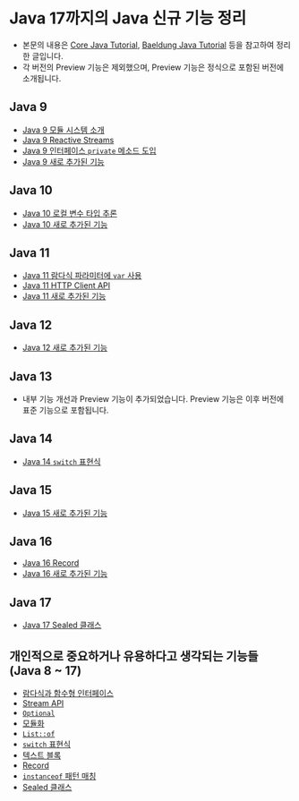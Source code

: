 # Java 17까지의 Java 신규 기능 정리
- 본문의 내용은 [Core Java Tutorial](https://www.logicbig.com/tutorials/core-java-tutorial), [Baeldung Java Tutorial](https://www.baeldung.com/java-tutorial) 등을 참고하여 정리한 글입니다.
- 각 버전의 Preview 기능은 제외했으며, Preview 기능은 정식으로 포함된 버전에 소개됩니다.
## Java 9
- [Java 9 모듈 시스템 소개](https://github.com/libedi/new-features-up-to-java17/blob/main/java9/java9ModuleSystem.md)
- [Java 9 Reactive Streams](https://github.com/libedi/new-features-up-to-java17/blob/main/java9/java9ReactiveStreams.md)
- [Java 9 인터페이스 `private` 메소드 도입](https://github.com/libedi/new-features-up-to-java17/blob/main/java9/java9PrivateMethodInInterface.md)
- [Java 9 새로 추가된 기능](https://github.com/libedi/new-features-up-to-java17/blob/main/java9/java9NewFeatures.md)
## Java 10
- [Java 10 로컬 변수 타입 추론](https://github.com/libedi/new-features-up-to-java17/blob/main/java10/java10LocalVariableTypeInference.md)
- [Java 10 새로 추가된 기능](https://github.com/libedi/new-features-up-to-java17/blob/main/java10/java10NewFeatures.md)
## Java 11
- [Java 11 람다식 파라미터에 `var` 사용](https://github.com/libedi/new-features-up-to-java17/blob/main/java11/java11UsingVarInLambda.md)
- [Java 11 HTTP Client API](https://github.com/libedi/new-features-up-to-java17/blob/main/java11/java11HttpClientApi.md)
- [Java 11 새로 추가된 기능](https://github.com/libedi/new-features-up-to-java17/blob/main/java11/java11NewFeatures.md)
## Java 12
- [Java 12 새로 추가된 기능](https://github.com/libedi/new-features-up-to-java17/blob/main/java12/java12NewFeatures.md)
## Java 13
-  내부 기능 개선과 Preview 기능이 추가되었습니다. Preview 기능은 이후 버전에 표준 기능으로 포함됩니다.
## Java 14
- [Java 14 `switch` 표현식](https://github.com/libedi/new-features-up-to-java17/blob/main/java14/java14SwitchExpression.md)
## Java 15
- [Java 15 새로 추가된 기능](https://github.com/libedi/new-features-up-to-java17/blob/main/java15/java15NewFeatures.md)
## Java 16
- [Java 16 Record](https://github.com/libedi/new-features-up-to-java17/blob/main/java16/java16Record.md)
- [Java 16 새로 추가된 기능](https://github.com/libedi/new-features-up-to-java17/blob/main/java16/java16NewFeatures.md)
## Java 17
- [Java 17 Sealed 클래스](https://github.com/libedi/new-features-up-to-java17/blob/main/java17/java17SealedClasses.md)
## 개인적으로 중요하거나 유용하다고 생각되는 기능들 (Java 8 ~ 17)
- [람다식과 함수형 인터페이스](https://multifrontgarden.tistory.com/124)
- [Stream API](https://www.baeldung.com/java-8-streams-introduction)
- [`Optional`](https://multifrontgarden.tistory.com/131)
- [모듈화](https://github.com/libedi/new-features-up-to-java17/blob/main/java9/java9ModuleSystem.md)
- [`List::of`](https://github.com/libedi/new-features-up-to-java17/blob/main/java9/java9NewFeatures.md#2-list)
- [`switch` 표현식](https://github.com/libedi/new-features-up-to-java17/blob/main/java14/java14SwitchExpression.md)
- [텍스트 블록](https://github.com/libedi/new-features-up-to-java17/blob/main/java15/java15NewFeatures.md#1-%ED%85%8D%EC%8A%A4%ED%8A%B8-%EB%B8%94%EB%A1%9D)
- [Record](https://github.com/libedi/new-features-up-to-java17/blob/main/java16/java16Record.md)
- [`instanceof` 패턴 매칭](https://github.com/libedi/new-features-up-to-java17/blob/main/java16/java16NewFeatures.md#1-pattern-matching-for-instanceof)
- [Sealed 클래스](https://github.com/libedi/new-features-up-to-java17/blob/main/java17/java17SealedClasses.md)
